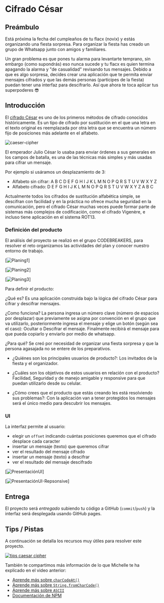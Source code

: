 # Cifrado César

## Preámbulo

Está próxima la fecha del cumpleaños de tu flacx (novix) y estás organizando una
fiesta sorpresa. Para organizar la fiesta has creado un grupo de Whatsapp junto
con amigos y familiares.

Un gran problema es que pones tu alarma para levantarte temprano, sin embargo
(como supondrás) eso nunca sucede y tu flacx es quien termina apagando la alarma
y "de casualidad" revisando tus mensajes. Debido a que es algo sorpresa, decides
crear una aplicación que te permita enviar mensajes cifrados y que las demás
personas (partícipes de la fiesta) puedan tener una interfaz para
descifrarlo. Así que ahora te toca aplicar tus superpoderes 😎

## Introducción

El [cifrado César](https://en.wikipedia.org/wiki/Caesar_cipher) es uno de los
primeros métodos de cifrado conocidos históricamente. Es un tipo de cifrado por
sustitución en el que una letra en el texto original es reemplazada por otra
letra que se encuentra un número fijo de posiciones más adelante en el alfabeto.

![caeser-cipher](https://upload.wikimedia.org/wikipedia/commons/thumb/2/2b/Caesar3.svg/2000px-Caesar3.svg.png)

El emperador Julio César lo usaba para enviar órdenes a sus generales en los
campos de batalla, es una de las técnicas más simples y más usadas para cifrar
un mensaje.

Por ejemplo si usáramos un desplazamiento de 3:

* Alfabeto sin cifrar: A B C D E F G H I J K L M N O P Q R S T U V W X Y Z
* Alfabeto cifrado: D E F G H I J K L M N O P Q R S T U V W X Y Z A B C

Actualmente todos los cifrados de sustitución alfabética simple, se descifran
con facilidad y en la práctica no ofrece mucha seguridad en la comunicación,
pero el cifrado César muchas veces puede formar parte de sistemas más complejos
de codificación, como el cifrado Vigenère, e incluso tiene aplicación en el
sistema ROT13.

### Definición del producto

El análisis del proyecto se realizó en el grupo CODEBREAKERS, para resolver el reto organizamos las actividades del plan y conocer nuestro entorno de trabajo.

[![Planing1](http://subirimagen.me/uploads/20180604021823.27)]

[![Planing2](http://subirimagen.me/uploads/20180604022415.27)]

[![Planing3](http://subirimagen.me/uploads/20180604022518.27)]


Para definir el producto:

¿Qué es? Es una aplicación construida bajo la lógica del cifrado César para cifrar y descifrar mensajes.

¿Como funciona? La persona ingresa un número clave (número de espacios por desplazar) que previamente se asigna por convención en el grupo que va utilizarlo, posteriormente ingresa el mensaje y elige un botón (según sea el caso): Ocultar o Descifrar el mensaje. Finalmente recibirá el mensaje para que pueda copiarlo y enviarlo por medio de whatsapp.

¿Para qué? Se creó por necesidad de organizar una fiesta sorpresa y que la persona agasajada no se entere de los preparativos.

* ¿Quiénes son los principales usuarios de producto?: Los invitados de la fiesta y el organizador.

* ¿Cuáles son los objetivos de estos usuarios en relación con el producto? Facilidad, Seguridad y de manejo amigable y responsive para que puedan utilizarlo desde su celular.

* ¿Cómo crees que el producto que estás creando les está resolviendo sus problemas?: Con la aplicación van a tener protegidos los mensajes será el único medio para descubrir los mensajes.

### UI

La interfaz permite al usuario:

* elegir un `offset` indicando cuántas posiciones queremos que el cifrado desplace cada caracter
* insertar un mensaje (texto) que queremos cifrar
* ver el resultado del mensaje cifrado
* insertar un mensaje (texto) a descifrar
* ver el resultado del mensaje descifrado

[![PresentaciónUI](http://subirimagen.me/uploads/20180604023607.png)]

[![PresentaciónUI-Repsonsive](http://subirimagen.me/uploads/20180604023727.png)]



## Entrega

El proyecto será _entregado_ subiendo tu código a GitHub (`commit`/`push`) y la
interfaz será desplegada usando GitHub pages.


## Tips / Pistas

A continuación se detalla los recursos muy útiles para 
resolver este proyecto. 

[![tips caesar cipher](https://img.youtube.com/vi/zd8eVrXhs7Y/0.jpg)](https://www.youtube.com/watch?v=zd8eVrXhs7Y)

También te compartimos más información de lo que Michelle te ha explicado en el
video anterior:

* [Aprende más sobre `charCodeAt()`](https://developer.mozilla.org/es/docs/Web/JavaScript/Referencia/Objetos_globales/String/charCodeAt)
* [Aprende más sobre `String.fromCharCode()`](https://developer.mozilla.org/es/docs/Web/JavaScript/Referencia/Objetos_globales/String/fromCharCode)
* [Aprende más sobre `ASCII`](http://conceptodefinicion.de/ascii/)
* [Documentación de NPM](https://docs.npmjs.com/)

